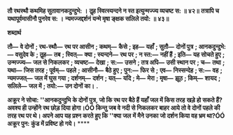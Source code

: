 **तौ रथस्थौ कथमिह सुतावानकदुन्दुभे: ।** **तॢह स्वित्स्यन्दने न स्त इत्युन्मज्ज्य व्यचष्ट स: ॥ ४२॥** **तत्रापि च यथापूर्वमासीनौ पुनरेव स: ।** **न्यमज्जद्दर्शनं यन्मे मृषा ङ्क्षक सलिले तयो: ॥ ४३॥** 

**शब्दार्थ** 

**तौ—** **वे दोनों** **; रथ-स्थौ—** **रथ पर आसीन** **; कथम्—** **कैसे** **; इह—** **यहाँ** **; सुतौ—** **दोनों पुत्र** **; आनकदुन्दुभे:—** **वसुदेव के** **; तॢह—** **तब** **; स्वित्—** **क्या** **; स्यन्दने—** **रथ पर** **; न स्त:—** **नहीं हैं** **; इति—** **यह सोचते हुए** **; उन्मज्ज्य—** **जल से निकलकर** **; व्यचष्ट—** **देखा** **;** **स:—** **उसने** **; तत्र अपि—** **उसी स्थान पर** **; च—** **तथा** **; यथा—** **जिस तरह** **; पूर्वम्—** **पहले** **; आसीनौ—** **बैठे हुए** **; पुन:—** **फिर से** **;** **एव—** **निस्सन्देह** **; स:—** **वह** **; न्यमज्जत्—** **जल में घुस गया** **; दर्शनम्—** **दर्शन** **; यत्—** **यदि** **; मे—** **मेरा** **; मृषा—** **झूठ** **; किम्—** **शायद** **;** **सलिले—** **जल में** **; तयो:—** **उन दोनों का।** **.** 

**अक्रूर ने सोचा: ''आनकदुन्दुभि के दोनों पुत्र, जो कि रथ पर बैठे हैं यहाँ जल में किस तरह** **खड़े हो सकते हैं? अवश्य ही उन्होंने रथ छोड़ दिया होगा।ÓÓ किन्तु जब वे नदी से निकलकर** **बाहर आये तो वे दोनों पहले की तरह रथ पर थे। अपने आप यह प्रश्न करते हुए कि ''क्या जल** **में मैने उनका जो दर्शन किया वह भ्रम था?ÓÓ अक्रूर पुन: कुंड में प्रविष्ट हो गये।** **** 